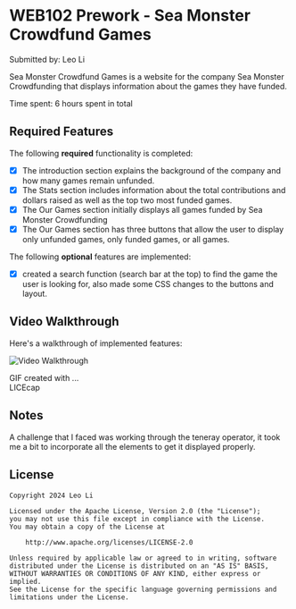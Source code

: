 # WEB102 Prework - Sea Monster Crowdfund Games

Submitted by: Leo Li

Sea Monster Crowdfund Games is a website for the company Sea Monster Crowdfunding that displays information about the games they have funded.

Time spent: 6 hours spent in total

## Required Features

The following **required** functionality is completed:

* [x] The introduction section explains the background of the company and how many games remain unfunded.
* [x] The Stats section includes information about the total contributions and dollars raised as well as the top two most funded games.
* [x] The Our Games section initially displays all games funded by Sea Monster Crowdfunding
* [x] The Our Games section has three buttons that allow the user to display only unfunded games, only funded games, or all games.

The following **optional** features are implemented:

* [X] created a search function (search bar at the top) to find the game the user is looking for, also made some CSS changes to the buttons and layout.

## Video Walkthrough

Here's a walkthrough of implemented features:

<img src='SeaMonsterWalkthrough.gif' title='Video Walkthrough' width='' alt='Video Walkthrough' />

<!-- Replace this with whatever GIF tool you used! -->
GIF created with ...  
LICEcap

## Notes

A challenge that I faced was working through the teneray operator, it took me a bit to incorporate all the elements to get it displayed properly.

## License

    Copyright 2024 Leo Li

    Licensed under the Apache License, Version 2.0 (the "License");
    you may not use this file except in compliance with the License.
    You may obtain a copy of the License at

        http://www.apache.org/licenses/LICENSE-2.0

    Unless required by applicable law or agreed to in writing, software
    distributed under the License is distributed on an "AS IS" BASIS,
    WITHOUT WARRANTIES OR CONDITIONS OF ANY KIND, either express or implied.
    See the License for the specific language governing permissions and
    limitations under the License.
